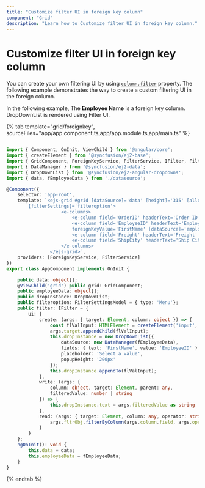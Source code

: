 ```yaml
---
title: "Customize filter UI in foreign key column"
component: "Grid"
description: "Learn how to Customize filter UI in foreign key column."
---
```


# Customize filter UI in foreign key column

You can create your own filtering UI by using [`column.filter`](../../api/grid/column/#filter) property.
The following example demonstrates the way to create a custom filtering UI in the foreign column.

In the following example, The **Employee Name** is a foreign key column. DropDownList is rendered using Filter UI.

{% tab template="grid/foreignkey", sourceFiles="app/app.component.ts,app/app.module.ts,app/main.ts" %}

```typescript

import { Component, OnInit, ViewChild } from '@angular/core';
import { createElement } from '@syncfusion/ej2-base';
import { GridComponent, ForeignKeyService, FilterService, IFilter, FilterSettingsModel, Filter } from '@syncfusion/ej2-angular-grids';
import { DataManager } from '@syncfusion/ej2-data';
import { DropDownList } from '@syncfusion/ej2-angular-dropdowns';
import { data, fEmployeeData } from './datasource';

@Component({
    selector: 'app-root',
    template: `<ejs-grid #grid [dataSource]='data' [height]='315' [allowFiltering]='true'
        [filterSettings]='filteroption'>
                    <e-columns>
                        <e-column field='OrderID' headerText='Order ID' textAlign='Right' width=100></e-column>
                        <e-column field='EmployeeID' headerText='Employee Name' width=120
                        foreignKeyValue='FirstName' [dataSource]='employeeData' [filter]='filter'></e-column>
                        <e-column field='Freight' headerText='Freight' textAlign='Right' width=80></e-column>
                        <e-column field='ShipCity' headerText='Ship City' width=130  ></e-column>
                    </e-columns>
                </ejs-grid>`,
    providers: [ForeignKeyService, FilterService]
})
export class AppComponent implements OnInit {

    public data: object[];
    @ViewChild('grid') public grid: GridComponent;
    public employeeData: object[];
    public dropInstance: DropDownList;
    public filteroption: FilterSettingsModel = { type: 'Menu'};
    public filter: IFilter = {
        ui: {
            create: (args: { target: Element, column: object }) => {
                const flValInput: HTMLElement = createElement('input', { className: 'flm-input' });
                args.target.appendChild(flValInput);
                this.dropInstance = new DropDownList({
                    dataSource: new DataManager(fEmployeeData),
                    fields: { text: 'FirstName', value: 'EmployeeID' },
                    placeholder: 'Select a value',
                    popupHeight: '200px'
                });
                this.dropInstance.appendTo(flValInput);
            },
            write: (args: {
                column: object, target: Element, parent: any,
                filteredValue: number | string
            }) => {
                this.dropInstance.text = args.filteredValue as string || '';
            },
            read: (args: { target: Element, column: any, operator: string, fltrObj: Filter }) => {
                args.fltrObj.filterByColumn(args.column.field, args.operator, this.dropInstance.text);
            }
        }
    };
    ngOnInit(): void {
        this.data = data;
        this.employeeData = fEmployeeData;
    }
}

```

{% endtab %}
